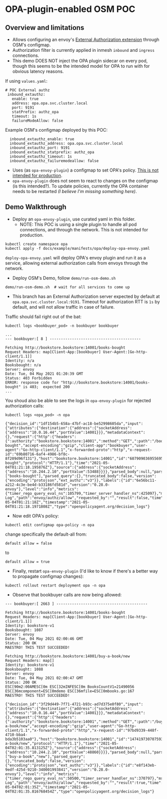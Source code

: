 # OPA-plugin-enabled OSM POC

## Overview and limitations
- Allows configuring an envoy's [External Authorization extension](https://www.envoyproxy.io/docs/envoy/latest/configuration/http/http_filters/ext_authz_filter) through OSM's configmap.
- Authorization filter is currently applied in inmesh `inbound` and `ingress` connections. 
- This demo DOES NOT inject the OPA plugin sidecar on every pod, though this seems to be the intended model for OPA to run with for obvious latency reasons.
  
If using `values.yaml`:
 ```
# POC External authz
  inbound_extauthz:
    enable: true
    address: opa.opa.svc.cluster.local
    port: 9191
    statPrefix: authz_opa
    timeout: 1s
    failureModeAllow: false
```
Example OSM's configmap deployed by this POC:
```
  inbound_extauthz_enable: true
  inbound_extauthz_address: opa.opa.svc.cluster.local
  inbound_extauthz_port: 9191
  inbound_extauthz_statprefix: authz_opa
  inbound_extauthz_timeout: 1s
  inbound_extauthz_failuremodeallow: false
```

- Uses (as `opa-envoy-plugin`) a configmap to set OPA's policy. [This is not intended for production](https://github.com/open-policy-agent/opa-envoy-plugin#example-bundle-configuration). 
- `opa-envoy-plugin` does not seem to react to changes on the configmap (is this intended?). To update policies, currently the OPA container needs to be restarted _(I believe I'm missing something here)_.

## Demo Walkthrough

- Deploy an `opa-envoy-plugin`, use curated yaml in this folder.
  - NOTE: This POC is using a single plugin to handle all pod connections, and through the network. This is not intended for production.
```
kubectl create namespace opa
kubectl apply -f docs/example/manifests/opa/deploy-opa-envoy.yaml
```
`deploy-opa-envoy.yaml` will deploy OPA's envoy plugin and run it as a service, allowing external authorization calls from envoys through the network.

- Deploy OSM's Demo, follow `demo/run-osm-demo.sh`
```
demo/run-osm-demo.sh  # wait for all services to come up
```
- This branch has an External Authorization server expected by default at `opa.opa.svc.cluster.local:9191`. Timeout for authorization RTT is `1s` by default, and will not allow traffic in case of failure.

Traffic should fail right out of the bat:
```
kubectl logs <bookbuyer_pod> -n bookbuyer bookbuyer
```
```
...
--- bookbuyer:[ 8 ] -----------------------------------------

Fetching http://bookstore.bookstore:14001/books-bought
Request Headers: map[Client-App:[bookbuyer] User-Agent:[Go-http-client/1.1]]
Identity: n/a
Booksbought: n/a
Server: envoy
Date: Tue, 04 May 2021 01:20:39 GMT
Status: 403 Forbidden
ERROR: response code for "http://bookstore.bookstore:14001/books-bought" is 403;  expected 200
...
```

You shoud also be able to see the logs in `opa-envoy-plugin` for rejected authorization calls:
```
kubectl logs <opa_pod> -n opa
```
```
{"decision_id":"1df154b5-658a-47bf-ac18-be52998605da","input":{"attributes":{"destination":{"address":{"socketAddress":{"address":"10.0.16.44","portValue":14001}}},"metadataContext":{},"request":{"http":{"headers":{":authority":"bookstore.bookstore:14001",":method":"GET",":path":"/books-bought","accept-encoding":"gzip","client-app":"bookbuyer","user-agent":"Go-http-client/1.1","x-forwarded-proto":"http","x-request-id":"69b80716-6af4-4986-bf8c-8f209d96f131"},"host":"bookstore.bookstore:14001","id":"6079090369556950701","method":"GET","path":"/books-bought","protocol":"HTTP/1.1"},"time":"2021-05-04T01:21:18.195876Z"},"source":{"address":{"socketAddress":{"address":"10.244.2.10","portValue":53488}}}},"parsed_body":null,"parsed_path":["books-bought"],"parsed_query":{},"truncated_body":false,"version":{"encoding":"protojson","ext_authz":"v3"}},"labels":{"id":"6e56bc11-a212-4c3e-be4d-b33186fd581d","version":"0.28.0-envoy"},"level":"info","metrics":{"timer_rego_query_eval_ns":105799,"timer_server_handler_ns":425097},"msg":"Decision Log","path":"envoy/authz/allow","requested_by":"","result":false,"time":"2021-05-04T01:21:18Z","timestamp":"2021-05-04T01:21:18.1971808Z","type":"openpolicyagent.org/decision_logs"}
```

- Now edit OPA's policy:
```
kubectl edit configmap opa-policy -n opa
```
change specifically the default-all from:
```
default allow = false
```
to
```
default allow = true
```

- Finally, restart `opa-envoy-plugin` (I'd like to know if there's a better way to propagate configmap changes):
```
kubectl rollout restart deployment opa -n opa
```

- Observe that bookbuyer calls are now being allowed:
```
--- bookbuyer:[ 2663 ] -----------------------------------------

Fetching http://bookstore.bookstore:14001/books-bought
Request Headers: map[Client-App:[bookbuyer] User-Agent:[Go-http-client/1.1]]
Identity: bookstore-v1
Booksbought: 1087
Server: envoy
Date: Tue, 04 May 2021 02:00:46 GMT
Status: 200 OK
MAESTRO! THIS TEST SUCCEEDED!

Fetching http://bookstore.bookstore:14001/buy-a-book/new
Request Headers: map[]
Identity: bookstore-v1
Booksbought: 1088
Server: envoy
Date: Tue, 04 May 2021 02:00:47 GMT
Status: 200 OK
ESC[90m2:00AMESC[0m ESC[32mINFESC[0m BooksCountV1=21490056 ESC[36mcomponent=ESC[0mdemo ESC[36mfile=ESC[0mbooks.go:167
MAESTRO! THIS TEST SUCCEEDED!
```

```
{"decision_id":"3f29d449-7f71-4721-b93c-ad7d375e0f80","input":{"attributes":{"destination":{"address":{"socketAddress":{"address":"10.0.16.44","portValue":14001}}},"metadataContext":{},"request":{"http":{"headers":{":authority":"bookstore.bookstore:14001",":method":"GET",":path":"/buy-a-book/new","accept-encoding":"gzip","user-agent":"Go-http-client/1.1","x-forwarded-proto":"http","x-request-id":"97bd9339-448f-4710-bba4-bda3b5103aa0"},"host":"bookstore.bookstore:14001","id":"14741973070759351541","method":"GET","path":"/buy-a-book/new","protocol":"HTTP/1.1"},"time":"2021-05-04T02:01:35.813125Z"},"source":{"address":{"socketAddress":{"address":"10.244.2.10","portValue":48860}}}},"parsed_body":null,"parsed_path":["buy-a-book","new"],"parsed_query":{},"truncated_body":false,"version":{"encoding":"protojson","ext_authz":"v3"}},"labels":{"id":"e8f143eb-9edf-425d-9210-340001993841","version":"0.28.0-envoy"},"level":"info","metrics":{"timer_rego_query_eval_ns":50500,"timer_server_handler_ns":370797},"msg":"Decision Log","path":"envoy/authz/allow","requested_by":"","result":true,"time":"2021-05-04T02:01:35Z","timestamp":"2021-05-04T02:01:35.816768454Z","type":"openpolicyagent.org/decision_logs"}
```
